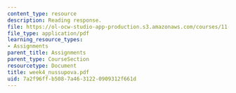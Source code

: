 ```yaml
---
content_type: resource
description: Reading response.
file: https://ol-ocw-studio-app-production.s3.amazonaws.com/courses/11-946-planning-in-transition-economies-for-growth-and-equity-spring-2004/7a2f96ffb5087a4631220909312f661d_week4_nussupova.pdf
file_type: application/pdf
learning_resource_types:
- Assignments
parent_title: Assignments
parent_type: CourseSection
resourcetype: Document
title: week4_nussupova.pdf
uid: 7a2f96ff-b508-7a46-3122-0909312f661d
---
```

